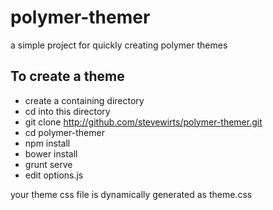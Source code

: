 # polymer-themer
a simple project for quickly creating polymer themes
## To create a theme
* create a containing directory
* cd into this directory
* git clone http://github.com/stevewirts/polymer-themer.git
* cd polymer-themer
* npm install
* bower install
* grunt serve
* edit options.js

your theme css file is dynamically generated as theme.css
